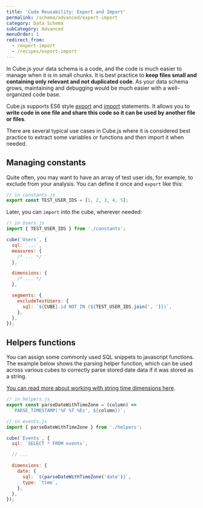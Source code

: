 ```yaml
---
title: 'Code Reusability: Export and Import'
permalink: /schema/advanced/export-import
category: Data Schema
subCategory: Advanced
menuOrder: 1
redirect_from:
  - /export-import
  - /recipes/export-import
---
```


In Cube.js your data schema is a code, and the code is much easier to manage
when it is in small chunks. It is best practice to **keep files small and
containing only relevant and not duplicated code**. As your data schema grows,
maintaining and debugging would be much easier with a well-organized code base.

Cube.js supports ES6 style
[export](https://developer.mozilla.org/en-US/docs/web/javascript/reference/statements/export)
and
[import](https://developer.mozilla.org/en-US/docs/Web/JavaScript/Reference/Statements/import)
statements. It allows you to **write code in one file and share this code so it
can be used by another file or files**.

There are several typical use cases in Cube.js where it is considered best
practice to extract some variables or functions and then import it when needed.

## Managing constants

Quite often, you may want to have an array of test user ids, for example, to
exclude from your analysis. You can define it once and `export` like this:

```javascript
// in constants.js
export const TEST_USER_IDS = [1, 2, 3, 4, 5];
```

Later, you can `import` into the cube, wherever needed:

```javascript
// in Users.js
import { TEST_USER_IDS } from './constants';

cube(`Users`, {
  sql: `...`,
  measures: {
    /* ... */
  },

  dimensions: {
    /* ... */
  },

  segments: {
    excludeTestUsers: {
      sql: `${CUBE}.id NOT IN (${TEST_USER_IDS.join(', ')})`,
    },
  },
});
```

## Helpers functions

You can assign some commonly used SQL snippets to javascript functions. The
example below shows the parsing helper function, which can be used across
various cubes to correctly parse stored date data if it was stored as a string.

[You can read more about working with string time dimensions here](working-with-string-time-dimensions).

```javascript
// in helpers.js
export const parseDateWithTimeZone = (column) =>
  `PARSE_TIMESTAMP('%F %T %Ez', ${column})`;
```

```javascript
// in events.js
import { parseDateWithTimeZone } from './helpers';

cube(`Events`, {
  sql: `SELECT * FROM events`,

  // ...

  dimensions: {
    date: {
      sql: `${parseDateWithTimeZone('date')}`,
      type: `time`,
    },
  },
});
```
